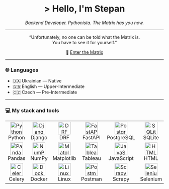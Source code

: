 <h1 align="center">> Hello, I'm Stepan</h1>
<p align="center"><i>Backend Developer. Pythonista. The Matrix has you now.</i></p>

<!--
---

```python
# who_is_stepan.py

def who_am_i():
    return "Not the One"

def what_do_i_do():
    return "Write code like it matters"

def reason():
    return "Because someone has to"

if __name__ == "__main__":
    print("I chose Python.")
    print("I chose the red pill.")
    print(f"I know I’m {who_am_i()}, but I {what_do_i_do()} — {reason()}.")
```
-->

---

<p align="center">
“Unfortunately, no one can be told what the Matrix is.<br>
You have to see it for yourself.”
</p>

<p align="center">
💊 <a href="https://OleksiukStepan.github.io">Enter the Matrix</a>
</p>

---


### 🌐 Languages

- 🇺🇦 Ukrainian — Native  
- 🇬🇧 English — Upper-Intermediate  
- 🇨🇿 Czech — Pre-Intermediate

---

### 💻 My stack and tools

<table align="center">
  <tr>
    <td align="center">
      <img src="https://cdn.jsdelivr.net/gh/devicons/devicon/icons/python/python-original.svg" width="40" height="40" alt="Python"/><br>Python
    </td>
    <td align="center">
      <img src="https://cdn.jsdelivr.net/gh/devicons/devicon/icons/django/django-plain.svg" width="40" height="40" alt="Django"/><br>Django
    </td>
    <td align="center">
      <img src="https://cdn.jsdelivr.net/gh/devicons/devicon@latest/icons/djangorest/djangorest-original.svg" width="40" height="40" alt="DRF"/><br>DRF
    </td>
    <td align="center">
      <img src="https://cdn.jsdelivr.net/gh/devicons/devicon@latest/icons/fastapi/fastapi-original.svg" width="40" height="40" alt="FastAPI"/><br>FastAPI
    </td>
    <td align="center">
      <img src="https://cdn.jsdelivr.net/gh/devicons/devicon/icons/postgresql/postgresql-original.svg" width="40" height="40" alt="PostgreSQL"/><br>PostgreSQL
    </td>
    <td align="center">
      <img src="https://cdn.jsdelivr.net/gh/devicons/devicon/icons/sqlite/sqlite-original.svg" width="40" height="40" alt="SQLite"/><br>SQLite
    </td>
    <td align="center">
      <img src="https://cdn.jsdelivr.net/gh/devicons/devicon@latest/icons/mongodb/mongodb-original.svg" width="40" height="40" alt="MongoDB"/><br>MongoDB
    </td>
    <td align="center">
      <img src="https://cdn.jsdelivr.net/gh/devicons/devicon/icons/redis/redis-original.svg" width="40" height="40" alt="Redis"/><br>Redis
    </td>
  </tr>
  <tr>
    <td align="center">
      <img src="https://cdn.jsdelivr.net/gh/devicons/devicon/icons/pandas/pandas-original.svg" width="40" height="40" alt="Pandas"/><br>Pandas
    </td>
    <td align="center">
      <img src="https://cdn.jsdelivr.net/gh/devicons/devicon/icons/numpy/numpy-original.svg" width="40" height="40" alt="NumPy"/><br>NumPy
    </td>
    <td align="center">
      <img src="https://cdn.jsdelivr.net/gh/devicons/devicon@latest/icons/matplotlib/matplotlib-original.svg" width="40" height="40" alt="Matplotlib"/><br>Matplotlib
    </td>
    <td align="center">
      <img src="https://cdn.worldvectorlogo.com/logos/tableau-software.svg" width="40" height="40" alt="Tableau"/><br>Tableau
    </td>
    <td align="center">
      <img src="https://cdn.jsdelivr.net/gh/devicons/devicon/icons/javascript/javascript-original.svg" width="40" height="40" alt="JavaScript"/><br>JavaScript
    </td>
    <td align="center">
      <img src="https://cdn.jsdelivr.net/gh/devicons/devicon/icons/html5/html5-original.svg" width="40" height="40" alt="HTML"/><br>HTML
    </td>
    <td align="center">
      <img src="https://cdn.jsdelivr.net/gh/devicons/devicon/icons/css3/css3-original.svg" width="40" height="40" alt="CSS"/><br>CSS
    </td>
    <td align="center">
      <img src="https://cdn.jsdelivr.net/gh/devicons/devicon@latest/icons/bootstrap/bootstrap-original.svg" width="40" height="40" alt="Bootstrap"/><br>Bootstrap
    </td>
  </tr>
  <tr>
    <td align="center">
      <img src="https://res.cloudinary.com/dk8llnkrq/image/upload/v1743958346/celery-python-node-js-task-celery-755894a76372dafcd4ea5b9da118e9ad_dwtvdb.png" width="40" height="40" alt="Celery"/><br>Celery
    </td>
    <td align="center">
      <img src="https://cdn.jsdelivr.net/gh/devicons/devicon/icons/docker/docker-original.svg" width="40" height="40" alt="Docker"/><br>Docker
    </td>
    <td align="center">
      <img src="https://cdn.jsdelivr.net/gh/devicons/devicon@latest/icons/linux/linux-original.svg" width="40" height="40" alt="Linux"/><br>Linux
    </td>
    <td align="center">
      <img src="https://cdn.jsdelivr.net/gh/devicons/devicon@latest/icons/postman/postman-original.svg" width="40" height="40" alt="Postman"/><br>Postman
    </td>
    <td align="center">
      <img src="https://res.cloudinary.com/dk8llnkrq/image/upload/v1743957955/scrapy_rje8a4.webp" width="40" height="40" alt="Scrapy"/><br>Scrapy
    </td>
    <td align="center">
      <img src="https://cdn.jsdelivr.net/gh/devicons/devicon/icons/selenium/selenium-original.svg" width="40" height="40" alt="Selenium"/><br>Selenium
    </td>
    <td align="center">
      <img src="https://res.cloudinary.com/dk8llnkrq/image/upload/v1743958795/Screenshot_2025-04-06_at_19.57.37_asrsr4.png" width="40" height="40" alt="BS4"/><br>BS4
    </td>
    <td align="center">
      <img src="https://cdn.jsdelivr.net/gh/devicons/devicon@latest/icons/trello/trello-original.svg" width="40" height="40" alt="Trello"/><br>Trello
    </td>
  </tr>
</table>

